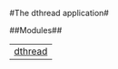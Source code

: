 

#The dthread application#


##Modules##


<table width="100%" border="0" summary="list of modules">
<tr><td><a href="http://github.com/tonyrog/uart/blob/master/doc/dthread.md" class="module">dthread</a></td></tr></table>

